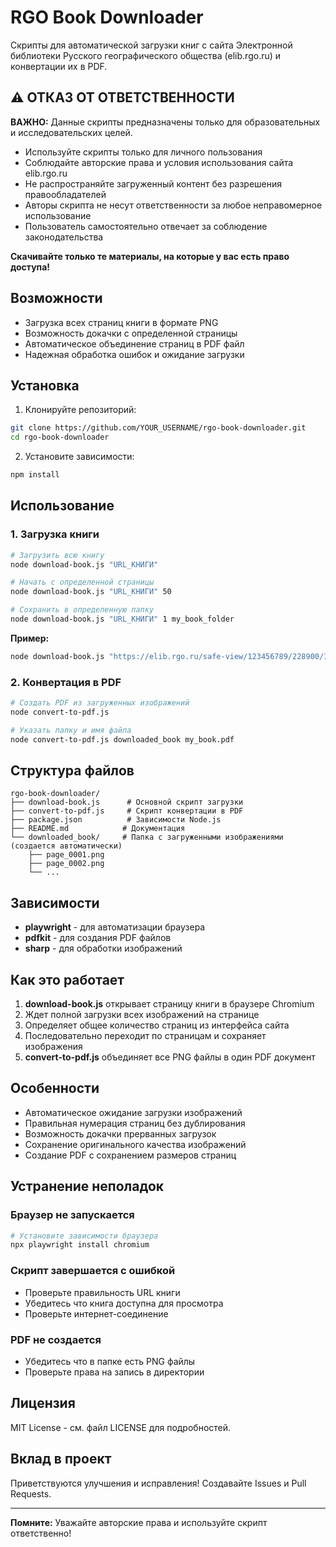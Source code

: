 # RGO Book Downloader

Скрипты для автоматической загрузки книг с сайта Электронной библиотеки Русского географического общества (elib.rgo.ru) и конвертации их в PDF.

## ⚠️ ОТКАЗ ОТ ОТВЕТСТВЕННОСТИ

**ВАЖНО:** Данные скрипты предназначены только для образовательных и исследовательских целей. 

- Используйте скрипты только для личного пользования
- Соблюдайте авторские права и условия использования сайта elib.rgo.ru
- Не распространяйте загруженный контент без разрешения правообладателей
- Авторы скрипта не несут ответственности за любое неправомерное использование
- Пользователь самостоятельно отвечает за соблюдение законодательства

**Скачивайте только те материалы, на которые у вас есть право доступа!**

## Возможности

- Загрузка всех страниц книги в формате PNG
- Возможность докачки с определенной страницы
- Автоматическое объединение страниц в PDF файл
- Надежная обработка ошибок и ожидание загрузки

## Установка

1. Клонируйте репозиторий:
```bash
git clone https://github.com/YOUR_USERNAME/rgo-book-downloader.git
cd rgo-book-downloader
```

2. Установите зависимости:
```bash
npm install
```

## Использование

### 1. Загрузка книги

```bash
# Загрузить всю книгу
node download-book.js "URL_КНИГИ"

# Начать с определенной страницы
node download-book.js "URL_КНИГИ" 50

# Сохранить в определенную папку
node download-book.js "URL_КНИГИ" 1 my_book_folder
```

**Пример:**
```bash
node download-book.js "https://elib.rgo.ru/safe-view/123456789/228900/1/MTgyMDA..." 1
```

### 2. Конвертация в PDF

```bash
# Создать PDF из загруженных изображений
node convert-to-pdf.js

# Указать папку и имя файла
node convert-to-pdf.js downloaded_book my_book.pdf
```

## Структура файлов

```
rgo-book-downloader/
├── download-book.js      # Основной скрипт загрузки
├── convert-to-pdf.js     # Скрипт конвертации в PDF
├── package.json          # Зависимости Node.js
├── README.md            # Документация
└── downloaded_book/     # Папка с загруженными изображениями (создается автоматически)
    ├── page_0001.png
    ├── page_0002.png
    └── ...
```

## Зависимости

- **playwright** - для автоматизации браузера
- **pdfkit** - для создания PDF файлов
- **sharp** - для обработки изображений

## Как это работает

1. **download-book.js** открывает страницу книги в браузере Chromium
2. Ждет полной загрузки всех изображений на странице
3. Определяет общее количество страниц из интерфейса сайта
4. Последовательно переходит по страницам и сохраняет изображения
5. **convert-to-pdf.js** объединяет все PNG файлы в один PDF документ

## Особенности

- Автоматическое ожидание загрузки изображений
- Правильная нумерация страниц без дублирования
- Возможность докачки прерванных загрузок
- Сохранение оригинального качества изображений
- Создание PDF с сохранением размеров страниц

## Устранение неполадок

### Браузер не запускается
```bash
# Установите зависимости браузера
npx playwright install chromium
```

### Скрипт завершается с ошибкой
- Проверьте правильность URL книги
- Убедитесь что книга доступна для просмотра
- Проверьте интернет-соединение

### PDF не создается
- Убедитесь что в папке есть PNG файлы
- Проверьте права на запись в директории

## Лицензия

MIT License - см. файл LICENSE для подробностей.

## Вклад в проект

Приветствуются улучшения и исправления! Создавайте Issues и Pull Requests.

---

**Помните:** Уважайте авторские права и используйте скрипт ответственно!